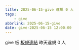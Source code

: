 ```yaml
---
title: 2025-06-15-give 違規 0 人
tags:
    - give
abbrlink: 2025-06-15-give
date: give-2025-06-15 12:00:00
---
```

give 板 [板規連結](https://www.ptt.cc/bbs/give/M.1612495900.A.C32.html)
昨天違規 0 人
